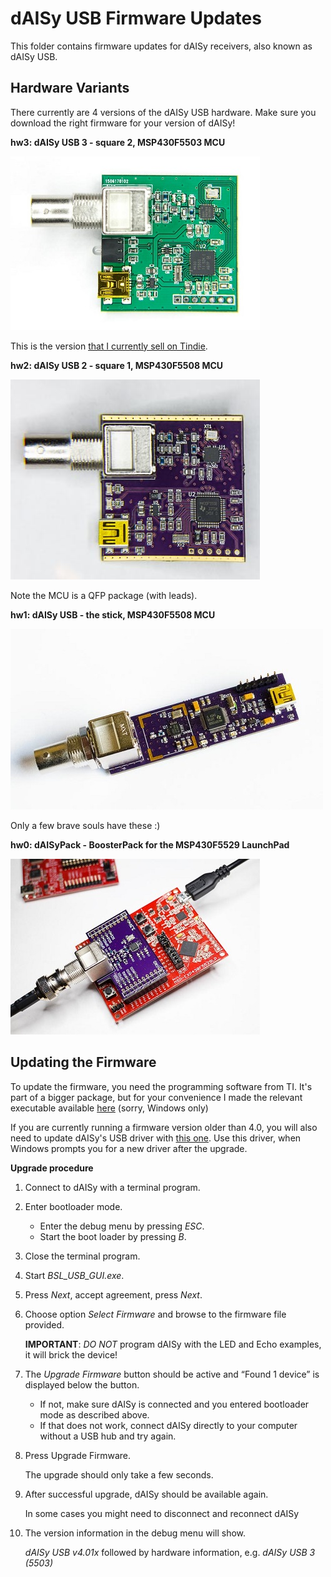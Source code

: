 dAISy USB Firmware Updates
==========================

This folder contains firmware updates for dAISy receivers, also known as dAISy USB.

Hardware Variants
-----------------

There currently are 4 versions of the dAISy USB hardware. Make sure you download the right firmware for your version of dAISy!

**hw3: dAISy USB 3 - square 2, MSP430F5503 MCU**

![dAISy USB 3](../Pictures/dAISyUSB3.jpg)

This is the version [that I currently sell on Tindie](https://www.tindie.com/products/astuder/daisy-ais-receiver/).

**hw2: dAISy USB 2 - square 1, MSP430F5508 MCU**

![dAISy USB 2](../Pictures/dAISyUSB2.jpg)

Note the MCU is a QFP package (with leads).

**hw1: dAISy USB - the stick, MSP430F5508 MCU**

![dAISy USB 1](../Pictures/dAISyUSB1.jpg)

Only a few brave souls have these :)

**hw0: dAISyPack - BoosterPack for the MSP430F5529 LaunchPad**

![dAISyPack](../Pictures/dAISyUSBBoosterPack.jpg)

Updating the Firmware
---------------------

To update the firmware, you need the programming software from TI. It's part of a bigger package, but for your convenience I made the relevant executable available [here](http://www.adrianstuder.com/daisy/BSL_USB_GUI.zip) (sorry, Windows only)

If you are currently running a firmware version older than 4.0, you will also need to update dAISy's USB driver with [this one](http://www.adrianstuder.com/daisy/daisyUSB%20inf%20v2.zip). Use this driver, when Windows prompts you for a new driver after the upgrade.

**Upgrade procedure**

1.	Connect to dAISy with a terminal program.

2.	Enter bootloader mode.
	- Enter the debug menu by pressing *ESC*.
	- Start the boot loader by pressing *B*.
	
3.	Close the terminal program.

4.	Start *BSL_USB_GUI.exe*.

5.	Press *Next*, accept agreement, press *Next*.

6.	Choose option *Select Firmware* and browse to the firmware file provided.
	
	**IMPORTANT**: *DO NOT* program dAISy with the LED and Echo examples, it will brick the device!

7.	The *Upgrade Firmware* button should be active and “Found 1 device” is displayed below the button.
	- If not, make sure dAISy is connected and you entered bootloader mode as described above.
	- If that does not work, connect dAISy directly to your computer without a USB hub and try again.
	
8.	Press Upgrade Firmware.

	The upgrade should only take a few seconds.
	
9.	After successful upgrade, dAISy should be available again.

	In some cases you might need to disconnect and reconnect dAISy
	
10.	The version information in the debug menu will show.

	*dAISy USB v4.01x* followed by hardware information, e.g. *dAISy USB 3 (5503)*
